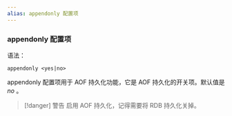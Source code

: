 ```yaml
---
alias: appendonly 配置项
---
```


### appendonly 配置项

语法：

```
appendonly <yes|no>
```

appendonly 配置项用于 AOF 持久化功能，它是 AOF 持久化的开关项。默认值是 *no* 。

> [!danger] 警告
> 启用 AOF 持久化，记得需要将 RDB 持久化关掉。
